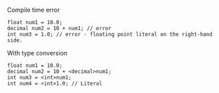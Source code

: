 
Compile time error <i class="fas fa-times-circle icon fa-fw"></i> 

```ballerina
float num1 = 10.0;
decimal num2 = 10 + num1; // error
int num3 = 1.0; // error - floating point literal on the right-hand side.
```

With type conversion <i class="fas fa-check-circle icon fa-fw"></i> 

```ballerina
float num1 = 10.0;
decimal num2 = 10 + <decimal>num1;
int num3 = <int>num1;
int num4 = <int>1.0; // Literal
```